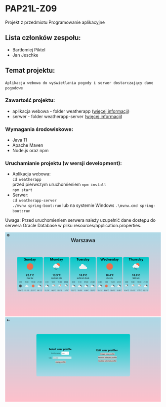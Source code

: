 # PAP21L-Z09

Projekt z przedmiotu Programowanie aplikacyjne

## Lista członków zespołu:
* Bartłomiej Piktel
* Jan Jeschke

## Temat projektu:
`Aplikacja webowa do wyświetlania pogody i serwer dostarczający dane pogodowe`

### Zawartość projektu:
* aplikacja webowa - folder weatherapp ([więcej informacji](./weatherapp/README.md))
* serwer - folder weatherapp-server ([więcej informacji](./weatherapp-server/README.md))

### Wymagania środowiskowe:
* Java 11
* Apache Maven
* Node.js oraz npm

### Uruchamianie projektu (w wersji development):
* Aplikacja webowa:  
`cd weatherapp`  
przed pierwszym uruchomieniem `npm install`  
`npm start`
* Serwer:  
`cd weatherapp-server`  
`./mvnw spring-boot:run` lub na systemie Windows `.\mvnw.cmd spring-boot:run`

Uwaga: Przed uruchomieniem serwera należy uzupełnić dane dostępu do serwera Oracle Database w pliku resources/application.properties.

![img1](img/demo1.png)
![img2](img/demo2.png)

